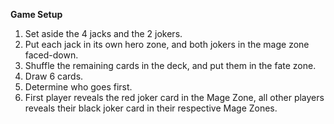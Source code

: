 **Game Setup**  

1. Set aside the 4 jacks and the 2 jokers.   
2. Put each jack in its own hero zone, and both jokers in the mage zone faced-down.  
3. Shuffle the remaining cards in the deck, and put them in the fate zone.  
4. Draw 6 cards.  
5. Determine who goes first.  
6. First player reveals the red joker card in the Mage Zone, all other players reveals their black joker card in their respective Mage Zones.  
